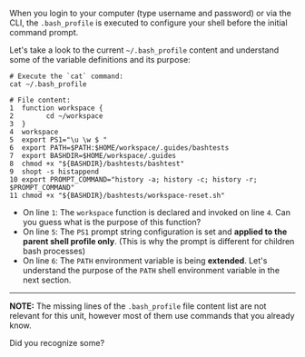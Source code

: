 When you login to your computer (type username and password) or via the CLI, the `.bash_profile` is executed to configure your shell before the initial command prompt.

Let's take a look to the current `~/.bash_profile` content and understand some of the variable definitions and its purpose:

```
# Execute the `cat` command:
cat ~/.bash_profile

# File content:
1  function workspace {
2        cd ~/workspace
3  }
4  workspace
5  export PS1="\u \w $ "
6  export PATH=$PATH:$HOME/workspace/.guides/bashtests
7  export BASHDIR=$HOME/workspace/.guides 
8  chmod +x "${BASHDIR}/bashtests/bashtest" 
9  shopt -s histappend 
10 export PROMPT_COMMAND="history -a; history -c; history -r; $PROMPT_COMMAND"
11 chmod +x "${BASHDIR}/bashtests/workspace-reset.sh"
```

- On line `1`: The `workspace` function is declared and invoked on line `4`. Can you guess what is the purpose of this function?
- On line `5`: The `PS1` prompt string configuration is set and __applied to the parent shell profile only__. (This is why the prompt is different for children bash processes)
- On line `6`: The `PATH` environment variable is being __extended__. Let's understand the purpose of the `PATH` shell environment variable in the next section. 

--- 
__NOTE:__ The missing lines of the `.bash_profile` file content list are not relevant for this unit, however most of them use commands that you already know. 

Did you recognize some?